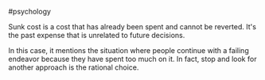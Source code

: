 #psychology 

Sunk cost is a cost that has already been spent and cannot be reverted. It's the past expense that is unrelated to future decisions.

In this case, it mentions the situation where people continue with a failing endeavor because they have spent too much on it. In fact, stop and look for another approach is the rational choice.
